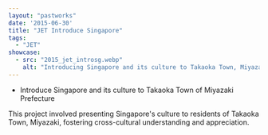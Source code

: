 ```yaml
---
layout: "pastworks"
date: '2015-06-30'
title: "JET Introduce Singapore"
tags:
  - "JET"
showcase:
  - src: "2015_jet_introsg.webp"
    alt: "Introducing Singapore and its culture to Takaoka Town, Miyazaki."
---
```

- Introduce Singapore and its culture to Takaoka Town of Miyazaki Prefecture

This project involved presenting Singapore's culture to residents of Takaoka Town, Miyazaki, fostering cross-cultural understanding and appreciation.
